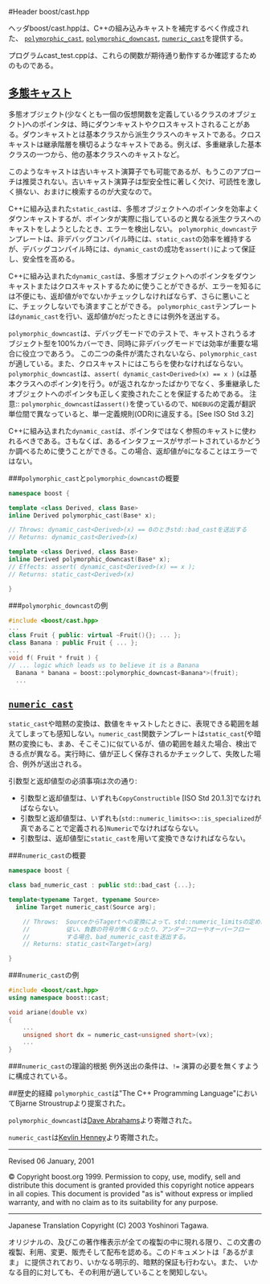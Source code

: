 #Header boost/cast.hpp

ヘッダboost/cast.hppは、C++の組み込みキャストを補完するべく作成された、 [`polymorphic_cast`](#polymorphic_cast), [`polymorphic_downcast`](#polymorphic_cast), [`numeric_cast`](#numeric_cast)を提供する。

プログラムcast_test.cppは、これらの関数が期待通り動作するか確認するためのものである。

## <a name="polymorphic_cast" href="polymorphic_cast">多態キャスト</a>
多態オブジェクト(少なくとも一個の仮想関数を定義しているクラスのオブジェクト)へのポインタは、時にダウンキャストやクロスキャストされることがある。ダウンキャストとは基本クラスから派生クラスへのキャストである。クロスキャストは継承階層を横切るようなキャストである。例えば、多重継承した基本クラスの一つから、他の基本クラスへのキャストなど。

このようなキャストは古いキャスト演算子でも可能であるが、もうこのアプローチは推奨されない。古いキャスト演算子は型安全性に著しく欠け、可読性を激しく損ない、おまけに検索するのが大変なので。

C++に組み込まれた`static_cast`は、多態オブジェクトへのポインタを効率よくダウンキャストするが、ポインタが実際に指しているのと異なる派生クラスへのキャストをしようとしたとき、エラーを検出しない。 `polymorphic_downcast`テンプレートは、非デバッグコンパイル時には、`static_cast`の効率を維持するが、デバッグコンパイル時には、`dynamic_cast`の成功を`assert()`によって保証し、安全性を高める。

C++に組み込まれた`dynamic_cast`は、多態オブジェクトへのポインタをダウンキャストまたはクロスキャストするために使うことができるが、エラーを知るには不便にも、返却値が`0`でないかチェックしなければならず、さらに悪いことに、チェックしないでも済ますことができる。 `polymorphic_cast`テンプレートは`dynamic_cast`を行い、返却値が`0`だったときには例外を送出する。

`polymorphic_downcast`は、デバッグモードでのテストで、キャストされうるオブジェクト型を100%カバーでき、同時に非デバッグモードでは効率が重要な場合に役立つであろう。 この二つの条件が満たされないなら、`polymorphic_cast`が適している。また、クロスキャストにはこちらを使わなければならない。 `polymorphic_downcast`は、`assert( dynamic_cast<Derived>(x) == x )` (`x`は基本クラスへのポインタ)を行う。`0`が返されなかったばかりでなく、多重継承したオブジェクトへのポインタも正しく変換されたことを保証するためである。 注意:: `polymorphic_downcast`は`assert()`を使っているので、`NDEBUG`の定義が翻訳単位間で異なっていると、単一定義規則(ODR)に違反する。[See ISO Std 3.2]

C++に組み込まれた`dynamic_cast`は、ポインタではなく参照のキャストに使われるべきである。さもなくば、あるインタフェースがサポートされているかどうか調べるために使うことができる。この場合、返却値が`0`になることはエラーではない。


###`polymorphic_cast`と`polymorphic_downcast`の概要
```cpp
namespace boost {

template <class Derived, class Base>
inline Derived polymorphic_cast(Base* x);

// Throws: dynamic_cast<Derived>(x) == 0のときstd::bad_castを送出する
// Returns: dynamic_cast<Derived>(x)

template <class Derived, class Base>
inline Derived polymorphic_downcast(Base* x);
// Effects: assert( dynamic_cast<Derived>(x) == x );
// Returns: static_cast<Derived>(x)

}
```


###`polymorphic_downcast`の例
```cpp
#include <boost/cast.hpp>
...
class Fruit { public: virtual ~Fruit(){}; ... };
class Banana : public Fruit { ... };
...
void f( Fruit * fruit ) {
// ... logic which leads us to believe it is a Banana
  Banana * banana = boost::polymorphic_downcast<Banana*>(fruit);
  ...
```


## <a name="numeric_cast" href="numeric_cast">`numeric_cast`</a>
`static_cast`や暗黙の変換は、数値をキャストしたときに、表現できる範囲を越えてしまっても感知しない。`numeric_cast`関数テンプレートは`static_cast`(や暗黙の変換にも、まあ、そこそこ)に似ているが、値の範囲を越えた場合、検出できる点が異なる。実行時に、値が正しく保存されるかチェックして、失敗した場合、例外が送出される。

引数型と返却値型の必須事項は次の通り:
- 引数型と返却値型は、いずれも`CopyConstructible` [ISO Std 20.1.3]でなければならない。
- 引数型と返却値型は、いずれも(`std::numeric_limits<>::is_specialized`が真であることで定義される)`Numeric`でなければならない。
- 引数型は、返却値型に`static_cast`を用いて変換できなければならない。


###`numeric_cast`の概要
```cpp
namespace boost {

class bad_numeric_cast : public std::bad_cast {...};

template<typename Target, typename Source>
  inline Target numeric_cast(Source arg);

    // Throws:  SourceからTagertへの変換によって、std::numeric_limitsの定めに
    //          従い、負数の符号が無くなったり、アンダーフローやオーバーフロー
    //          する場合、bad_numeric_castを送出する。
    // Returns: static_cast<Target>(arg)

}
```

###`numeric_cast`の例
```cpp
#include <boost/cast.hpp>
using namespace boost::cast;

void ariane(double vx)
{
    ...
    unsigned short dx = numeric_cast<unsigned short>(vx);
    ...
}
```


###`numeric_cast`の理論的根拠
例外送出の条件は、`!=` 演算の必要を無くすように構成されている。


##歴史的経緯
`polymorphic_cast`は"The C++ Programming Language"においてBjarne Stroustrupより提案された。

`polymorphic_downcast`は[Dave Abrahams](http://www.boost.org/doc/libs/1_31_0/people/dave_abrahams.htm)より寄贈された。

`numeric_cast`は[Kevlin Henney](http://www.boost.org/doc/libs/1_31_0/people/kevlin_henney.htm)より寄贈された。


***
Revised 06 January, 2001

© Copyright boost.org 1999. Permission to copy, use, modify, sell and distribute this document is granted provided this copyright notice appears in all copies. This document is provided "as is" without express or implied warranty, and with no claim as to its suitability for any purpose.

***
Japanese Translation Copyright (C) 2003 Yoshinori Tagawa.

オリジナルの、及びこの著作権表示が全ての複製の中に現れる限り、この文書の 複製、利用、変更、販売そして配布を認める。このドキュメントは「あるがまま」 に提供されており、いかなる明示的、暗黙的保証も行わない。また、 いかなる目的に対しても、その利用が適していることを関知しない。


